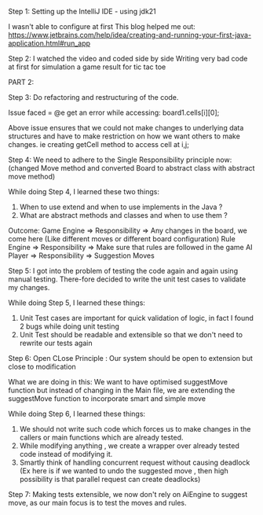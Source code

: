 Step 1: Setting up the IntelliJ IDE -  using jdk21

I wasn't able to configure at first
This blog helped me out: https://www.jetbrains.com/help/idea/creating-and-running-your-first-java-application.html#run_app


Step 2: I watched the video and coded side by side 
Writing very bad code at first for simulation a game result for tic tac toe

PART 2:

Step 3: Do refactoring and restructuring of the code.

Issue faced = @e get an error while accessing: board1.cells[i][0];

Above issue ensures that we could not make changes to underlying data structures and have to make restriction on how we want others to make changes. ie creating getCell method to access cell at i,j;

Step 4: We need to adhere to the Single Responsibility principle now: (changed Move method and converted Board to abstract class with abstract move method)

While doing Step 4, I learned these two things:
1. When to use extend and when to use implements in the Java ?
2. What are abstract methods and classes and when to use them ? 

Outcome:
Game Engine => Responsibility => Any changes in the board, we come here (Like different moves or different board configuration)
Rule Engine => Responsibility => Make sure that rules are followed in the game
AI  Player => Responsibility => Suggestion Moves


Step 5: I got into the problem of testing the code again and again using manual testing. There-fore decided to write the unit test cases to validate my changes.

While doing Step 5, I learned these things:
1. Unit Test cases are important for quick validation of logic, in fact I found 2 bugs while doing unit testing
2. Unit Test should be readable and extensible so that we don't need to rewrite our tests again

Step 6: Open CLose Principle : Our system should be open to extension but close to modification

What we are doing in this: We want to have optimised suggestMove function but 
instead of changing in the Main file, we are extending the suggestMove function to incorporate smart and simple move

While doing Step 6, I learned these things:

1. We should not write such code which forces us to make changes in the callers or main functions which are already tested.
2. While modifying anything , we create a wrapper over already tested code instead of modifying it.
3. Smartly think of handling concurrent request without causing deadlock (Ex here is if we wanted to undo the suggested move , then high possibility is that parallel request can create deadlocks)


Step 7: Making tests extensible, we now don't rely on AiEngine to suggest move, as our main focus is to test the moves and rules.